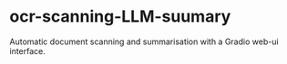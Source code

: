 # ocr-scanning-LLM-suumary
Automatic document scanning and summarisation with a Gradio web-ui interface.
